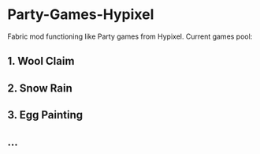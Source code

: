 # Party-Games-Hypixel
Fabric mod functioning like Party games from Hypixel.
Current games pool:
## 1. Wool Claim
## 2. Snow Rain
## 3. Egg Painting
## ...
